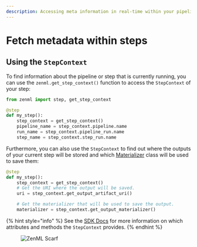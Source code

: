 ```yaml
---
description: Accessing meta information in real-time within your pipeline.
---
```


# Fetch metadata within steps

## Using the `StepContext`

To find information about the pipeline or step that is currently running, you can use the `zenml.get_step_context()` function to access the `StepContext` of your step:

```python
from zenml import step, get_step_context

@step
def my_step():
    step_context = get_step_context()
    pipeline_name = step_context.pipeline.name
    run_name = step_context.pipeline_run.name
    step_name = step_context.step_run.name
```

Furthermore, you can also use the `StepContext` to find out where the outputs of your current step will be stored and which [Materializer](../../data-artifact-management/handle-data-artifacts/handle-custom-data-types.md) class will be used to save them:

```python
@step
def my_step():
    step_context = get_step_context()
    # Get the URI where the output will be saved.
    uri = step_context.get_output_artifact_uri()

    # Get the materializer that will be used to save the output.
    materializer = step_context.get_output_materializer() 
```

{% hint style="info" %}
See the [SDK Docs](https://sdkdocs.zenml.io/latest/core\_code\_docs/core-new/#zenml.steps.step\_context.StepContext) for more information on which attributes and methods the `StepContext` provides.
{% endhint %}

<figure><img src="https://static.scarf.sh/a.png?x-pxid=f0b4f458-0a54-4fcd-aa95-d5ee424815bc" alt="ZenML Scarf"><figcaption></figcaption></figure>
